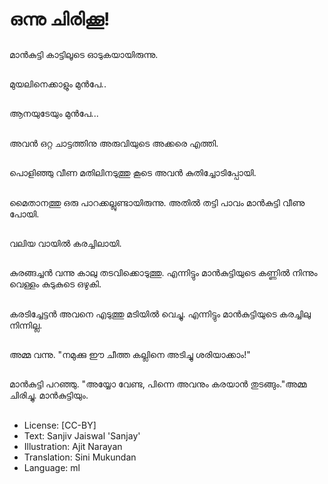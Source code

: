 # ഒന്നു ചിരിക്കൂ!

##
മാന്‍കുട്ടി കാട്ടിലൂടെ ഓടുകയായിരുന്നു.

##
മുയലിനെക്കാളും മുന്‍പേ..

##
ആനയുടേയും മുന്‍പേ...

##
അവന്‍ ഒറ്റ ചാട്ടത്തിനു അരുവിയുടെ അക്കരെ എത്തി.

##
പൊളിഞ്ഞു വീണ മതിലിനടുത്തു കൂടെ അവന്‍ കുതിച്ചോടിപ്പോയി.

##
മൈതാനത്തു ഒരു പാറക്കല്ലുണ്ടായിരുന്നു. അതില്‍ തട്ടി പാവം മാന്‍കുട്ടി വീണു പോയി.

##
വലിയ വായില്‍ കരച്ചിലായി.

##
കുരങ്ങച്ചൻ വന്നു കാലു തടവിക്കൊടുത്തു. എന്നിട്ടും മാന്‍കുട്ടിയുടെ കണ്ണില്‍ നിന്നും വെള്ളം കുടുകുടെ ഒഴുകി.

##
കരടിച്ചേട്ടന്‍ അവനെ എടുത്തു മടിയില്‍ വെച്ചു. എന്നിട്ടും മാന്‍കുട്ടിയുടെ കരച്ചിലു നിന്നില്ല.

##
അമ്മ വന്നു. "നമുക്കു ഈ ചീത്ത കല്ലിനെ അടിച്ചു ശരിയാക്കാം!"

##
മാന്‍കുട്ടി പറഞ്ഞു. "അയ്യോ വേണ്ട, പിന്നെ അവനും കരയാന്‍ തുടങ്ങും."അമ്മ ചിരിച്ചു. മാന്‍കുട്ടിയും. 

##
* License: [CC-BY]
* Text: Sanjiv Jaiswal 'Sanjay'
* Illustration: Ajit Narayan
* Translation: Sini Mukundan
* Language: ml
